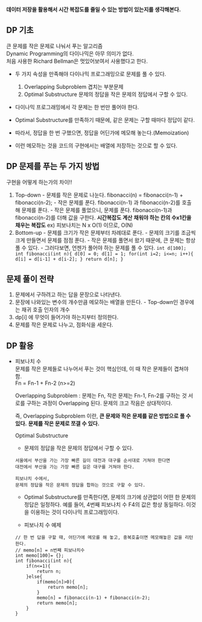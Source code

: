 **데이터 저장을 활용해서 시간 복잡도를 줄일 수 있는 방법이 있는지를 생각해본다.**
## DP 기초
  큰 문제를 작은 문제로 나눠서 푸는 알고리즘  
  Dynamic Programming의 다이나믹은 아무 의미가 없다.  
  처음 사용한 Richard Bellman은 멋있어보여서 사용했다고 한다.  
  - 두 가지 속성을 만족해야 다이나믹 프로그래밍으로 문제를 풀 수 있다.  
    1. Overlapping Subproblem 겹치는 부분문제  
    2. Optimal Substructure 문제의 정답을 작은 문제의 정답에서 구할 수 있다.  

  - 다이나믹 프로그래밍에서 각 문제는 한 번만 풀어야 한다.
  - Optimal Substructure를 만족하기 때문에, 같은 문제는 구할 때마다 정답이 같다.
  - 따라서, 정답을 한 번 구했으면, 정답을 어딘가에 메모해 놓는다.(Memoization)
  - 이런 메모하는 것을 코드의 구현에서는 배열에 저장하는 것으로 할 수 있다.

## DP 문제를 푸는 두 가지 방법
  구현을 어떻게 하는가의 차이!!
  1. Top-down
    - 문제를 작은 문제로 나눈다.
        fibonacci(n) = fibonacci(n-1) + fibonacci(n-2);
    - 작은 문제를 푼다.
        fibonacci(n-1) 과 fibonacci(n-2)를 호출해 문제를 푼다.
    - 작은 문제를 풀었으니, 문제를 푼다.
        fibonacci(n-1)과 fibonacci(n-2)를 더해 값을 구한다.
    **시간복잡도 계산**
    **채워야 하는 칸의 수x1칸을 채우는 복잡도**
    ex) 피보나치는 N x O(1) 이므로, O(N)
  2. Bottom-up
    - 문제를 크기가 작은 문제부터 차례대로 푼다.
    - 문제의 크기를 조금씩 크게 만들면서 문제를 점점 푼다.
    - 작은 문제를 풀면서 왔기 때문에, 큰 문제는 항상 풀 수 있다.
    - 그러다보면, 언젠가 풀어야 하는 문제를 풀 수 있다.
    ```
    int d[100];
    int fibonacci(int n){
        d[0] = 0;
        d[1] = 1;
        for(int i=2; i<=n; i++){
            d[i] = d[i-1] + d[i-2];
        }
        return d[n];
    }
    ```
## 문제 풀이 전략
  1. 문제에서 구하려고 하는 답을 문장으로 나타낸다.
  2. 문장에 나와있는 변수의 개수만큼 메모하는 배열을 만든다.
    - Top-down인 경우에는 재귀 호출 인자의 개수
  3. dp[i] 에 무엇이 들어가야 하는지부터 정의한다.
  4. 문제를 작은 문제로 나누고, 점화식을 세운다. 

## DP 활용
  - 피보나치 수  
    문제를 작은 문제들로 나누어서 푸는 것이 핵심인데, 이 때 작은 문제들이 겹쳐야 함.  
    Fn = Fn-1 + Fn-2 (n>=2)
    
    Overlapping Subproblem : 문제는 Fn, 작은 문제는 Fn-1, Fn-2를 구하는 것
    서로를 구하는 과정이 Overlapping 된다.
    문제의 크고 작음은 상대적이다.

    즉, Overlapping Subproblem 이란,
    **큰 문제와 작은 문제를 같은 방법으로 풀 수 있다.**
    **문제를 작은 문제로 쪼갤 수 있다.**

    Optimal Substructure
    - 문제의 정답을 작은 문제의 정답에서 구할 수 있다.

    ```
    서울에서 부산을 가는 가장 빠른 길이 대전과 대구를 순서대로 거쳐야 한다면
    대전에서 부산을 가는 가장 빠른 길은 대구를 거쳐야 한다.

    피보나치 수에서,
    문제의 정답을 작은 문제의 정답을 합하는 것으로 구할 수 있다.
    ```
    - Optimal Substructure를 만족한다면, 문제의 크기에 상관없이 어떤 한 문제의 정답은 일정하다. 
     예를 들어, 4번째 피보나치 수 F4의 값은 항상 동일하다.
     이것을 이용하는 것이 다이나믹 프로그래밍이다.  

    - 피보나치 수 예제
    ```
    // 한 번 답을 구할 때, 어딘가에 메모를 해 놓고, 중복호출이면 메모해놓은 값을 리턴한다. 
    // memo[n] = n번째 피보나치수
    int memo[100]= {};
    int fibonacci(int n){
        if(n<=1){
            return n;
        }else{
            if(memo[n]>0){
                return memo[n];
            }
            memo[n] = fibonacci(n-1) + fibonacci(n-2);
            return memo[n];
        }
    }
    ```


